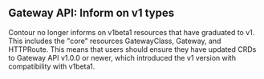 ## Gateway API: Inform on v1 types

Contour no longer informs on v1beta1 resources that have graduated to v1.
This includes the "core" resources GatewayClass, Gateway, and HTTPRoute.
This means that users should ensure they have updated CRDs to Gateway API v1.0.0 or newer, which introduced the v1 version with compatibility with v1beta1.

